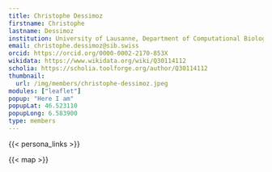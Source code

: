 ```yaml
---
title: Christophe Dessimoz
firstname: Christophe
lastname: Dessimoz
institution: University of Lausanne, Department of Computational Biology & Swiss Institute of Bioinformatics (Executive Director)
email: christophe.dessimoz@sib.swiss
orcid: https://orcid.org/0000-0002-2170-853X
wikidata: https://www.wikidata.org/wiki/Q30114112
scholia: https://scholia.toolforge.org/author/Q30114112
thumbnail:
  url: /img/members/christophe-dessimoz.jpeg
modules: ["leaflet"]
popup: "Here I am"
popupLat: 46.523110
popupLong: 6.583900
type: members
---
```


{{< persona_links >}}

{{< map >}}
